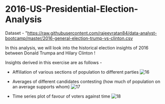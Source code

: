 # 2016-US-Presidential-Election-Analysis
Dataset - "https://raw.githubusercontent.com/rajeevratan84/data-analyst-bootcamp/master/2016-general-election-trump-vs-clinton.csv

In this analysis, we will look into the historical election insights of 2016 between Donald Trumpa and Hilary Clinton !

Insights derived in this exercise are as follows -

- Affiliation of various sections of population to different parties
![16](https://github.com/gagan-gets-data/2016-US-Presidential-Election-Analysis/assets/134737002/184e799e-7f7d-47c9-8b99-7ed68be00b95)

- Averages of different candidates contesting (how much of population on an average supports whom)
![17](https://github.com/gagan-gets-data/2016-US-Presidential-Election-Analysis/assets/134737002/d6ab66ca-c16d-406f-bab7-47a9d59f658e)

- Time series plot of favour of voters against time
![18](https://github.com/gagan-gets-data/2016-US-Presidential-Election-Analysis/assets/134737002/1a50f52e-8dd4-4a23-b615-b4142e791a9b)
